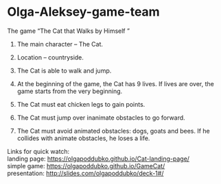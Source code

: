# Olga-Aleksey-game-team

The game “The Cat that Walks by Himself ”<br>

1. The main character – The Cat.<br>

2. Location – countryside.<br>

3. The Cat is able to walk and jump.<br>

4. At the beginning of the game, the Cat has 9 lives. If lives are over, the game starts from the very beginning.<br>

5. The Cat must eat chicken legs to gain points.<br>

6. The Cat must jump over inanimate obstacles to go forward.<br>

7. The Cat must avoid animated obstacles: dogs, goats and bees. If he collides with animate obstacles, he loses a life.<br>

Links for quick watch:<br>
landing page: https://olgapoddubko.github.io/Cat-landing-page/<br>
simple game: https://olgapoddubko.github.io/GameCat/ <br>
presentation: http://slides.com/olgapoddubko/deck-1#/
